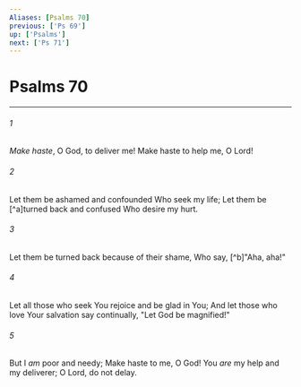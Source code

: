 ```yaml
---
Aliases: [Psalms 70]
previous: ['Ps 69']
up: ['Psalms']
next: ['Ps 71']
---
```

# Psalms 70

***


###### 1 
_Make haste_, O God, to deliver me! Make haste to help me, O Lord! 

###### 2 
Let them be ashamed and confounded Who seek my life; Let them be [^a]turned back and confused Who desire my hurt. 

###### 3 
Let them be turned back because of their shame, Who say, [^b]"Aha, aha!" 

###### 4 
Let all those who seek You rejoice and be glad in You; And let those who love Your salvation say continually, "Let God be magnified!" 

###### 5 
But I _am_ poor and needy; Make haste to me, O God! You _are_ my help and my deliverer; O Lord, do not delay.
